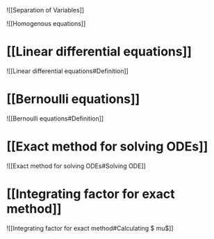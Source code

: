 ![[Separation of Variables]]

![[Homogenous equations]]

# [[Linear differential equations]]
![[Linear differential equations#Definition]]

# [[Bernoulli equations]]
![[Bernoulli equations#Definition]]

# [[Exact method for solving ODEs]]
![[Exact method for solving ODEs#Solving ODE]]

# [[Integrating factor for exact method]]
![[Integrating factor for exact method#Calculating $ mu$]]
